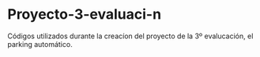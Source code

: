 # Proyecto-3-evaluaci-n
Códigos utilizados durante la creacíon del proyecto de la 3º evalucación, el parking automático.
